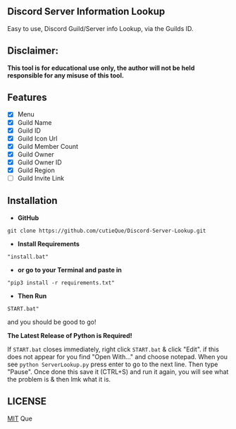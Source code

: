 ## Discord Server Information Lookup
Easy to use, Discord Guild/Server info Lookup, via the Guilds ID.
## **Disclaimer:**
**This tool is for educational use only, the author will not be held responsible for any misuse of this tool.**
## Features

- [x] Menu
- [x] Guild Name
- [x] Guild ID
- [x] Guild Icon Url
- [x] Guild Member Count
- [x] Guild Owner
- [x] Guild Owner ID
- [x] Guild Region
- [ ] Guild Invite Link
## Installation

-   **GitHub**

```
git clone https://github.com/cutieQue/Discord-Server-Lookup.git
```

- **Install Requirements**

```
"install.bat"
```

- **or go to your Terminal and paste in**

```
"pip3 install -r requirements.txt"
```

- **Then Run**

```
START.bat"
```

and you should be good to go!

**The Latest Release of Python is Required!**

If `START.bat` closes immediately, right click `START.bat` & click "Edit". if this does not appear for you find "Open With..." and choose notepad. When you see `python ServerLookup.py` press enter to go to the next line. Then type "Pause". Once done this save it (CTRL+S) and run it again, you will see what the problem is & then lmk what it is.

## LICENSE

[MIT](https://github.com/cutieQue/Discord-Server-Lookup/blob/main/LICENSE)  Que